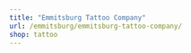 ```yaml
---
title: "Emmitsburg Tattoo Company"
url: /emmitsburg/emmitsburg-tattoo-company/
shop: tattoo
---
```

